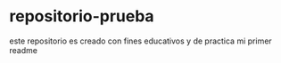 # repositorio-prueba
este repositorio es creado con fines educativos y de practica
mi primer readme
